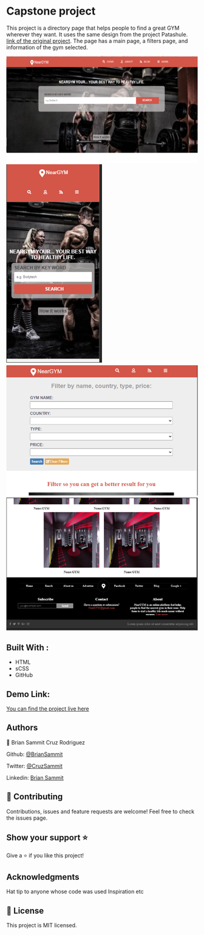 # Capstone project

This project is a directory page that helps people to find a great GYM wherever they want. It uses the same design from the project Patashule.  [link of the original project](https://www.behance.net/gallery/25563385/PatashuleKE).
The page has a main page, a filters page, and information of the gym selected. 

![screenshot](./screenshot.png)
![screenshot](./screenshot-1.png)
![screenshot](./screenshot-2.png)
![screenshot](./screenshot-3.png)

## Built With :

 - HTML 
 - sCSS
 - GitHub

## Demo Link:
[You can find the project live here](https://rawcdn.githack.com/BrianSammit/capstone/305099b1366f0feb6d97d2a277987dcbfbe95c8a/index.html)

## Authors  

👤 Brian Sammit Cruz Rodriguez

Github: [@BrianSammit]( https://github.com/BrianSammit)

Twitter: [@CruzSammit](https://twitter.com/CruzSammit)

Linkedin: [Brian Sammit](https://www.linkedin.com/in/brian-sammit-cruz-rodriguez-5877551a8/)


## 🤝 Contributing
Contributions, issues and feature requests are welcome!
Feel free to check the issues page.

## Show your support ⭐️
Give a ⭐️ if you like this project!  

## Acknowledgments
Hat tip to anyone whose code was used Inspiration etc 

## 📝 License 

This project is MIT licensed.
